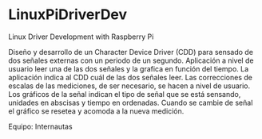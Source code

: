 # LinuxPiDriverDev
Linux Driver Development with Raspberry Pi

Diseño y desarrollo de un Character Device Driver (CDD) para sensado de dos señales externas con un periodo de un segundo. 
Aplicación a nivel de usuario leer una de las dos señales y la grafica en función del tiempo. La aplicación indica al CDD cuál de las dos señales leer. 
Las correcciones de escalas de las mediciones, de ser necesario, se hacen a nivel de usuario. 
Los gráficos de la señal indican el tipo de señal que se está sensando, unidades en abscisas y tiempo en ordenadas. 
Cuando se cambie de señal el gráfico se resetea y acomoda a la nueva medición.

Equipo: Internautas
